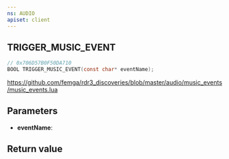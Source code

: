 ```yaml
---
ns: AUDIO
apiset: client
---
```

## TRIGGER_MUSIC_EVENT

```c
// 0x706D57B0F50DA710
BOOL TRIGGER_MUSIC_EVENT(const char* eventName);
```

https://github.com/femga/rdr3_discoveries/blob/master/audio/music_events/music_events.lua

## Parameters
* **eventName**:

## Return value

